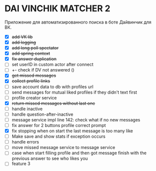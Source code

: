 # DAI VINCHIK MATCHER 2

Приложение для автоматизированного поиска в боте Дайвинчик для ВК.


- [x] ~~add VK lib~~
- [x] ~~add logging~~
- [x] ~~add long poll spectator~~
- [x] ~~add spring context~~
- [x] ~~fix answer duplication~~
- [ ] set userID in custom actor after connect
- [ ] +- check if DV not answered ()
- [x] ~~get missed messages~~
- [x] ~~collect profile links~~
- [ ] save account data to db with profiles url
- [ ] send messages for mutual liked profiles if they didn't text first
- [ ] profile creator service
- [x] ~~return missed messages without last one~~
- [ ] handle inactive
- [ ] handle question-after-inactive
- [ ] message service impl line 142: check what if no new messages
- [ ] fix answer for 2 buttons profile correct prompt
- [x] fix stopping when on  start the last message is too many like
- [ ] Make save and show stats if exception occurs
- [ ] handle errors
- [ ] move missed message service to message service
- [ ] case when start filling profile and then got message finish with the previous answer to see who likes you 
- [ ] feature 3